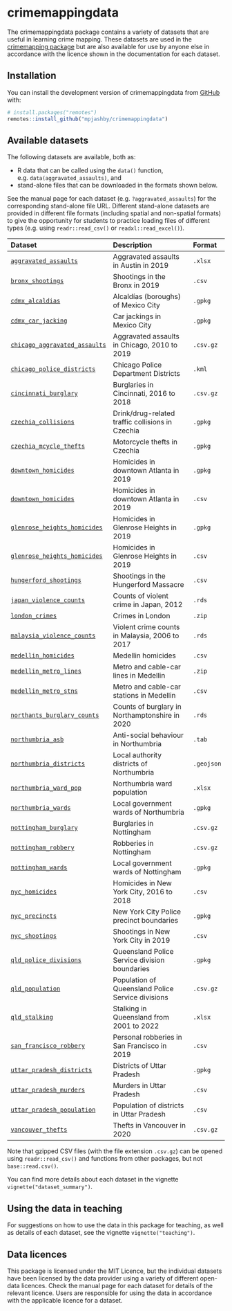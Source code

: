 
<!-- README.md is generated from README.Rmd. Please edit that file -->

# crimemappingdata

<!-- badges: start -->
<!-- badges: end -->

The crimemappingdata package contains a variety of datasets that are
useful in learning crime mapping. These datasets are used in the
[crimemapping package](https://github.com/mpjashby/crimemapping/) but
are also available for use by anyone else in accordance with the licence
shown in the documentation for each dataset.

## Installation

You can install the development version of crimemappingdata from
[GitHub](https://github.com/mpjashby/crimemappingdata/) with:

``` r
# install.packages("remotes")
remotes::install_github("mpjashby/crimemappingdata")
```

## Available datasets

The following datasets are available, both as:

- R data that can be called using the `data()` function,
  e.g. `data(aggravated_assaults)`, and
- stand-alone files that can be downloaded in the formats shown below.

See the manual page for each dataset (e.g. `?aggravated_assaults`) for
the corresponding stand-alone file URL. Different stand-alone datasets
are provided in different file formats (including spatial and
non-spatial formats) to give the opportunity for students to practice
loading files of different types (e.g. using `readr::read_csv()` or
`readxl::read_excel()`).

| Dataset                                                                                                                  | Description                                       | Format     |
|:-------------------------------------------------------------------------------------------------------------------------|:--------------------------------------------------|:-----------|
| [`aggravated_assaults`](https://pkgs.lesscrime.info/crimemappingdata/reference/aggravated_assaults.html)                 | Aggravated assaults in Austin in 2019             | `.xlsx`    |
| [`bronx_shootings`](https://pkgs.lesscrime.info/crimemappingdata/reference/bronx_shootings.html)                         | Shootings in the Bronx in 2019                    | `.csv`     |
| [`cdmx_alcaldias`](https://pkgs.lesscrime.info/crimemappingdata/reference/cdmx_alcaldias.html)                           | Alcaldías (boroughs) of Mexico City               | `.gpkg`    |
| [`cdmx_car_jacking`](https://pkgs.lesscrime.info/crimemappingdata/reference/cdmx_car_jacking.html)                       | Car jackings in Mexico City                       | `.gpkg`    |
| [`chicago_aggravated_assaults`](https://pkgs.lesscrime.info/crimemappingdata/reference/chicago_aggravated_assaults.html) | Aggravated assaults in Chicago, 2010 to 2019      | `.csv.gz`  |
| [`chicago_police_districts`](https://pkgs.lesscrime.info/crimemappingdata/reference/chicago_police_districts.html)       | Chicago Police Department Districts               | `.kml`     |
| [`cincinnati_burglary`](https://pkgs.lesscrime.info/crimemappingdata/reference/cincinnati_burglary.html)                 | Burglaries in Cincinnati, 2016 to 2018            | `.csv.gz`  |
| [`czechia_collisions`](https://pkgs.lesscrime.info/crimemappingdata/reference/czechia_collisions.html)                   | Drink/drug-related traffic collisions in Czechia  | `.gpkg`    |
| [`czechia_mcycle_thefts`](https://pkgs.lesscrime.info/crimemappingdata/reference/czechia_mcycle_thefts.html)             | Motorcycle thefts in Czechia                      | `.gpkg`    |
| [`downtown_homicides`](https://pkgs.lesscrime.info/crimemappingdata/reference/downtown_homicides.html)                   | Homicides in downtown Atlanta in 2019             | `.gpkg`    |
| [`downtown_homicides`](https://pkgs.lesscrime.info/crimemappingdata/reference/downtown_homicides.html)                   | Homicides in downtown Atlanta in 2019             | `.csv`     |
| [`glenrose_heights_homicides`](https://pkgs.lesscrime.info/crimemappingdata/reference/glenrose_heights_homicides.html)   | Homicides in Glenrose Heights in 2019             | `.gpkg`    |
| [`glenrose_heights_homicides`](https://pkgs.lesscrime.info/crimemappingdata/reference/glenrose_heights_homicides.html)   | Homicides in Glenrose Heights in 2019             | `.csv`     |
| [`hungerford_shootings`](https://pkgs.lesscrime.info/crimemappingdata/reference/hungerford_shootings.html)               | Shootings in the Hungerford Massacre              | `.csv`     |
| [`japan_violence_counts`](https://pkgs.lesscrime.info/crimemappingdata/reference/japan_violence_counts.html)             | Counts of violent crime in Japan, 2012            | `.rds`     |
| [`london_crimes`](https://pkgs.lesscrime.info/crimemappingdata/reference/london_crimes.html)                             | Crimes in London                                  | `.zip`     |
| [`malaysia_violence_counts`](https://pkgs.lesscrime.info/crimemappingdata/reference/malaysia_violence_counts.html)       | Violent crime counts in Malaysia, 2006 to 2017    | `.rds`     |
| [`medellin_homicides`](https://pkgs.lesscrime.info/crimemappingdata/reference/medellin_homicides.html)                   | Medellin homicides                                | `.csv`     |
| [`medellin_metro_lines`](https://pkgs.lesscrime.info/crimemappingdata/reference/medellin_metro_lines.html)               | Metro and cable-car lines in Medellin             | `.zip`     |
| [`medellin_metro_stns`](https://pkgs.lesscrime.info/crimemappingdata/reference/medellin_metro_stns.html)                 | Metro and cable-car stations in Medellin          | `.csv`     |
| [`northants_burglary_counts`](https://pkgs.lesscrime.info/crimemappingdata/reference/northants_burglary_counts.html)     | Counts of burglary in Northamptonshire in 2020    | `.rds`     |
| [`northumbria_asb`](https://pkgs.lesscrime.info/crimemappingdata/reference/northumbria_asb.html)                         | Anti-social behaviour in Northumbria              | `.tab`     |
| [`northumbria_districts`](https://pkgs.lesscrime.info/crimemappingdata/reference/northumbria_districts.html)             | Local authority districts of Northumbria          | `.geojson` |
| [`northumbria_ward_pop`](https://pkgs.lesscrime.info/crimemappingdata/reference/northumbria_ward_pop.html)               | Northumbria ward population                       | `.xlsx`    |
| [`northumbria_wards`](https://pkgs.lesscrime.info/crimemappingdata/reference/northumbria_wards.html)                     | Local government wards of Northumbria             | `.gpkg`    |
| [`nottingham_burglary`](https://pkgs.lesscrime.info/crimemappingdata/reference/nottingham_burglary.html)                 | Burglaries in Nottingham                          | `.csv.gz`  |
| [`nottingham_robbery`](https://pkgs.lesscrime.info/crimemappingdata/reference/nottingham_robbery.html)                   | Robberies in Nottingham                           | `.csv.gz`  |
| [`nottingham_wards`](https://pkgs.lesscrime.info/crimemappingdata/reference/nottingham_wards.html)                       | Local government wards of Nottingham              | `.gpkg`    |
| [`nyc_homicides`](https://pkgs.lesscrime.info/crimemappingdata/reference/nyc_homicides.html)                             | Homicides in New York City, 2016 to 2018          | `.csv`     |
| [`nyc_precincts`](https://pkgs.lesscrime.info/crimemappingdata/reference/nyc_precincts.html)                             | New York City Police precinct boundaries          | `.gpkg`    |
| [`nyc_shootings`](https://pkgs.lesscrime.info/crimemappingdata/reference/nyc_shootings.html)                             | Shootings in New York City in 2019                | `.csv`     |
| [`qld_police_divisions`](https://pkgs.lesscrime.info/crimemappingdata/reference/qld_police_divisions.html)               | Queensland Police Service division boundaries     | `.gpkg`    |
| [`qld_population`](https://pkgs.lesscrime.info/crimemappingdata/reference/qld_population.html)                           | Population of Queensland Police Service divisions | `.csv.gz`  |
| [`qld_stalking`](https://pkgs.lesscrime.info/crimemappingdata/reference/qld_stalking.html)                               | Stalking in Queensland from 2001 to 2022          | `.xlsx`    |
| [`san_francisco_robbery`](https://pkgs.lesscrime.info/crimemappingdata/reference/san_francisco_robbery.html)             | Personal robberies in San Francisco in 2019       | `.csv`     |
| [`uttar_pradesh_districts`](https://pkgs.lesscrime.info/crimemappingdata/reference/uttar_pradesh_districts.html)         | Districts of Uttar Pradesh                        | `.gpkg`    |
| [`uttar_pradesh_murders`](https://pkgs.lesscrime.info/crimemappingdata/reference/uttar_pradesh_murders.html)             | Murders in Uttar Pradesh                          | `.csv`     |
| [`uttar_pradesh_population`](https://pkgs.lesscrime.info/crimemappingdata/reference/uttar_pradesh_population.html)       | Population of districts in Uttar Pradesh          | `.csv`     |
| [`vancouver_thefts`](https://pkgs.lesscrime.info/crimemappingdata/reference/vancouver_thefts.html)                       | Thefts in Vancouver in 2020                       | `.csv.gz`  |

Note that gzipped CSV files (with the file extension `.csv.gz`) can be
opened using `readr::read_csv()` and functions from other packages, but
not `base::read.csv()`.

You can find more details about each dataset in the vignette
`vignette("dataset_summary")`.

## Using the data in teaching

For suggestions on how to use the data in this package for teaching, as
well as details of each dataset, see the vignette
`vignette("teaching")`.

## Data licences

This package is licensed under the MIT Licence, but the individual
datasets have been licensed by the data provider using a variety of
different open-data licences. Check the manual page for each dataset for
details of the relevant licence. Users are responsible for using the
data in accordance with the applicable licence for a dataset.
